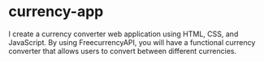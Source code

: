 # currency-app
I create a currency converter web application using HTML, CSS, and JavaScript. By using FreecurrencyAPI, you will have a functional currency converter that allows users to convert between different currencies.

